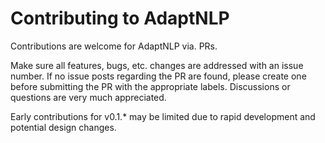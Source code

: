 # Contributing to AdaptNLP

Contributions are welcome for AdaptNLP via. PRs.

Make sure all features, bugs, etc. changes are addressed with an issue number.  If no issue posts regarding the PR
are found, please create one before submitting the PR with the appropriate labels.  Discussions or questions are very
much appreciated.


Early contributions for v0.1.* may be limited due to rapid development and potential design changes.



